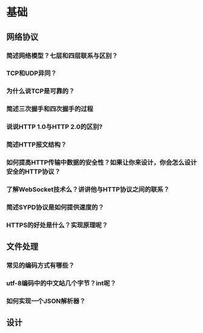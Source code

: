 # 基础

## 网络协议

### 简述网络模型？七层和四层联系与区别？

### TCP和UDP异同？

### 为什么说TCP是可靠的？

### 简述三次握手和四次握手的过程

### 说说HTTP 1.0与HTTP 2.0的区别?

### 简述HTTP报文结构？

### 如何提高HTTP传输中数据的安全性？如果让你来设计，你会怎么设计安全的HTTP协议？

### 了解WebSocket技术么？讲讲他与HTTP协议之间的联系？

### 简述SYPD协议是如何提供速度的？

### HTTPS的好处是什么？实现原理呢？



## 文件处理

### 常见的编码方式有哪些？

### utf-8编码中的中文站几个字节？int呢？

### 如何实现一个JSON解析器？



## 设计

